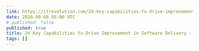 ```yaml
---
link: https://itrevolution.com/24-key-capabilities-to-drive-improvement-in-software-delivery/
date: 2020-09-08 05:00 UTC
# published: false
published: true
title: 24 Key Capabilities to Drive Improvement in Software Delivery - IT Revolution
tags: []
---
```




